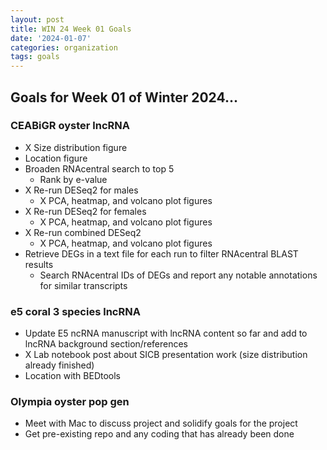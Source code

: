 ```yaml
---
layout: post
title: WIN 24 Week 01 Goals
date: '2024-01-07'
categories: organization
tags: goals
---
```


## Goals for Week 01 of Winter 2024...

### CEABiGR oyster lncRNA
* X Size distribution figure
* Location figure
* Broaden RNAcentral search to top 5
  * Rank by e-value
* X Re-run DESeq2 for males
  * X PCA, heatmap, and volcano plot figures
* X Re-run DESeq2 for females
  * X PCA, heatmap, and volcano plot figures
* X Re-run combined DESeq2
  * X PCA, heatmap, and volcano plot figures
* Retrieve DEGs in a text file for each run to filter RNAcentral BLAST results
  * Search RNAcentral IDs of DEGs and report any notable annotations for similar transcripts

### e5 coral 3 species lncRNA
* Update E5 ncRNA manuscript with lncRNA content so far and add to lncRNA background section/references
* X Lab notebook post about SICB presentation work (size distribution already finished)
* Location with BEDtools


### Olympia oyster pop gen
* Meet with Mac to discuss project and solidify goals for the project
* Get pre-existing repo and any coding that has already been done



